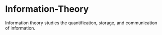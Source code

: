 # Information-Theory
Information theory studies the quantification, storage, and communication of information.
